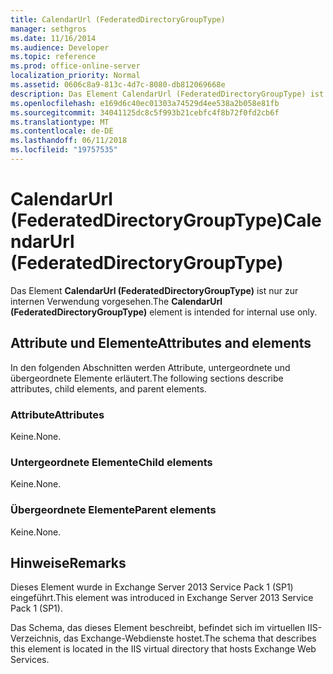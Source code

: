 ```yaml
---
title: CalendarUrl (FederatedDirectoryGroupType)
manager: sethgros
ms.date: 11/16/2014
ms.audience: Developer
ms.topic: reference
ms.prod: office-online-server
localization_priority: Normal
ms.assetid: 0606c8a9-813c-4d7c-8080-db812069668e
description: Das Element CalendarUrl (FederatedDirectoryGroupType) ist nur zur internen Verwendung vorgesehen.
ms.openlocfilehash: e169d6c40ec01303a74529d4ee538a2b058e81fb
ms.sourcegitcommit: 34041125dc8c5f993b21cebfc4f8b72f0fd2cb6f
ms.translationtype: MT
ms.contentlocale: de-DE
ms.lasthandoff: 06/11/2018
ms.locfileid: "19757535"
---
```

# <a name="calendarurl-federateddirectorygrouptype"></a><span data-ttu-id="fa7f0-103">CalendarUrl (FederatedDirectoryGroupType)</span><span class="sxs-lookup"><span data-stu-id="fa7f0-103">CalendarUrl (FederatedDirectoryGroupType)</span></span>

<span data-ttu-id="fa7f0-104">Das Element **CalendarUrl (FederatedDirectoryGroupType)** ist nur zur internen Verwendung vorgesehen.</span><span class="sxs-lookup"><span data-stu-id="fa7f0-104">The **CalendarUrl (FederatedDirectoryGroupType)** element is intended for internal use only.</span></span> 

## <a name="attributes-and-elements"></a><span data-ttu-id="fa7f0-105">Attribute und Elemente</span><span class="sxs-lookup"><span data-stu-id="fa7f0-105">Attributes and elements</span></span>

<span data-ttu-id="fa7f0-106">In den folgenden Abschnitten werden Attribute, untergeordnete und übergeordnete Elemente erläutert.</span><span class="sxs-lookup"><span data-stu-id="fa7f0-106">The following sections describe attributes, child elements, and parent elements.</span></span>
  
### <a name="attributes"></a><span data-ttu-id="fa7f0-107">Attribute</span><span class="sxs-lookup"><span data-stu-id="fa7f0-107">Attributes</span></span>

<span data-ttu-id="fa7f0-108">Keine.</span><span class="sxs-lookup"><span data-stu-id="fa7f0-108">None.</span></span>
  
### <a name="child-elements"></a><span data-ttu-id="fa7f0-109">Untergeordnete Elemente</span><span class="sxs-lookup"><span data-stu-id="fa7f0-109">Child elements</span></span>

<span data-ttu-id="fa7f0-110">Keine.</span><span class="sxs-lookup"><span data-stu-id="fa7f0-110">None.</span></span>
  
### <a name="parent-elements"></a><span data-ttu-id="fa7f0-111">Übergeordnete Elemente</span><span class="sxs-lookup"><span data-stu-id="fa7f0-111">Parent elements</span></span>

<span data-ttu-id="fa7f0-112">Keine.</span><span class="sxs-lookup"><span data-stu-id="fa7f0-112">None.</span></span>
  
## <a name="remarks"></a><span data-ttu-id="fa7f0-113">Hinweise</span><span class="sxs-lookup"><span data-stu-id="fa7f0-113">Remarks</span></span>

<span data-ttu-id="fa7f0-114">Dieses Element wurde in Exchange Server 2013 Service Pack 1 (SP1) eingeführt.</span><span class="sxs-lookup"><span data-stu-id="fa7f0-114">This element was introduced in Exchange Server 2013 Service Pack 1 (SP1).</span></span>
  
<span data-ttu-id="fa7f0-115">Das Schema, das dieses Element beschreibt, befindet sich im virtuellen IIS-Verzeichnis, das Exchange-Webdienste hostet.</span><span class="sxs-lookup"><span data-stu-id="fa7f0-115">The schema that describes this element is located in the IIS virtual directory that hosts Exchange Web Services.</span></span>
  

